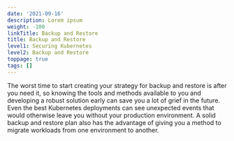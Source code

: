 ```yaml
---
date: '2021-09-16'
description: Lorem ipsum
weight: -100
linkTitle: Backup and Restore
title: Backup and Restore
level1: Securing Kubernetes
level2: Backup and Restore
toppage: true
tags: []
---
```


The worst time to start creating your strategy for backup and restore is after you need it, so knowing the tools and methods available to you and developing a robust solution early can save you a lot of grief in the future. Even the best Kubernetes deployments can see unexpected events that would otherwise leave you without your production environment. A solid backup and restore plan also has the advantage of giving you a method to migrate workloads from one environment to another.